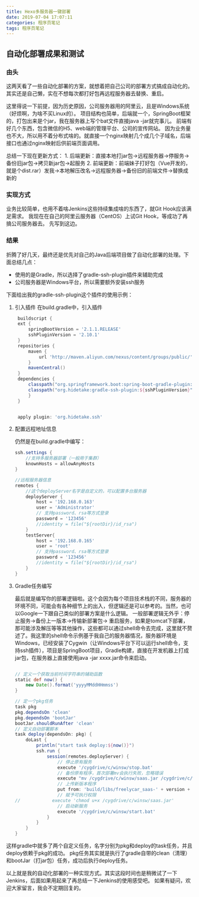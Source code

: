 ```yaml
---
title: Hexo多服务器一键部署
date: 2019-07-04 17:07:11
categories: 程序员笔记
tags: 程序员笔记
---
```

## 自动化部署成果和测试

### 由头

这两天看了一些自动化部署的方案，就想着把自己公司的部署方式搞成自动化的。其实还是自己懒，实在不想每次都打好包再远程服务器去替换、重启。

这里得说一下前提，因为历史原因，公司服务器用的阿里云，且是Windows系统（好烦啊，为啥不买Linux的）。
项目结构也简单，后端就一个，SpringBoot框架的，打包出来是个jar，我在服务器上写个bat文件直接java -jar就完事儿。
前端有好几个东西，包含微信的H5、web端的管理平台、公司的宣传网站。
因为业务量也不大，所以用不着分布式啥的。就直接一个nginx映射几个成几个子域名，后端接口也通过nginx映射后供前端页面调用。

总结一下现在更新方式：
    1. 后端更新：直接本地打jar包->远程服务器->停服务->备份旧jar包->拷贝新jar包->起服务
    2. 前端更新：前端妹子打好包（Vue开发的，就是个dist.rar）发我->本地解压改名->远程服务器->备份旧的前端文件->替换成新的

### 实现方式

业务比较简单，也用不着啥Jenkins这些持续集成啥的东西了，就Git Hook应该满足需求。
我现在在自己的阿里云服务器（CentOS）上试Git Hook，等成功了再搞公司服务器去。
先写到这边。

### 结果

折腾了好几天，最终还是优先对自己的Java后端项目做了自动化部署的处理。下面总结几点：

- 使用的是Gradle，所以选择了gradle-ssh-plugin插件来辅助完成
- 公司服务器是Windows平台，所以需要额外安装ssh服务

下面给出我的gradle-ssh-plugin这个插件的使用示例：

1. 引入插件
   在build.gradle中，引入插件

   ```gradle
    buildscript {
    ext {
        springBootVersion = '2.1.1.RELEASE'
        sshPluginVersion = '2.10.1'
    }
    repositories {
        maven {
            url 'http://maven.aliyun.com/nexus/content/groups/public/'
        }
        mavenCentral()
    }
    dependencies {
        classpath("org.springframework.boot:spring-boot-gradle-plugin:${springBootVersion}")
        classpath("org.hidetake:gradle-ssh-plugin:${sshPluginVersion}")
        }
    }


    apply plugin: 'org.hidetake.ssh'
   ```

2. 配置远程地址信息

    仍然是在build.gradle中编写：

    ```gradle
    ssh.settings {
        //支持多服务器部署（一般用于集群）
        knownHosts = allowAnyHosts
    }

    //远程服务器信息
    remotes {
        //这个deployServer名字是自定义的，可以配置多台服务器
        deployServer {
            host = '192.168.0.163'
            user = 'Administrator'
            // 支持password、rsa等方式登录
            password = '123456'
            //identity = file("${rootDir}/id_rsa")
        }
        testServer{
            host = '192.168.0.165'
            user = 'root'
            // 支持password、rsa等方式登录
            password = '123456'
            //identity = file("${rootDir}/id_rsa")
        }
    }
   ```

3. Gradle任务编写

   最后就是编写你的部署逻辑啦。这个会因为每个项目技术栈的不同，服务器的环境不同，可能会有各种细节上的出入，但逻辑还是可以参考的。当然，也可以Google一下跟自己类似的部署方案是什么逻辑。
   一般部署逻辑无外乎：停止服务->备份上一版本->传输新部署包->
   重启服务，如果是tomcat下部署，那可能涉及解压等等其他操作，这些都可以通过shell命令去完成，这里就不赘述了。我这里的shell命令示例基于我自己的服务器情况，服务器环境是Windows，已经安装了Cygwin（让Windows平台下可以运行shell命令，支持ssh插件），项目是SpringBoot项目，Gradle构建，直接在开发机器上打成jar包，在服务器上直接使用java
   -jar xxxx.jar命令来启动。

    ```gradle

    // 定义一个获取当前时间字符串的辅助函数
    static def now() {
        new Date().format('yyyyMMddHHmmss')
    }

    // 定一个pkg任务
    task pkg
    pkg.dependsOn 'clean'
    pkg.dependsOn 'bootJar'
    bootJar.shouldRunAfter 'clean'
    // 定义自动部署脚本
    task deploy(dependsOn: pkg) {
        doLast {
            println("start task deploy:${now()}")
            ssh.run {
                session(remotes.deployServer) {
                    // 停止原有服务
                    execute '/cygdrive/c/winsw/stop.bat'
                    // 备份原有程序，首次部署mv会执行失败，忽略错误
                    execute "mv /cygdrive/c/winsw/saas.jar /cygdrive/c/winsw/backup/saas.${now()}", ignoreError: true
                    // 上传新版本程序
                    put from: 'build/libs/freelycar_saas-' + version + '.jar', into: '/cygdrive/c/winsw/saas.jar'
                    // 赋予可执行权限
    //            execute 'chmod u+x /cygdrive/c/winsw/saas.jar'
                    // 启动新服务
                    execute '/cygdrive/c/winsw/start.bat'
                }
            }
        }
    }
   ```

这样gradle中就多了两个自定义任务，名字分别为pkg和deploy的task任务，并且deploy依赖于pkg的成功。
pkg任务其实就是执行了gradle自带的clean（清理）和bootJar（打jar包）任务，成功后执行deploy任务。


以上就是我的自动化部署的一种实现方式。其实这段时间也是稍微试了一下Jenkins，后面如果用起来了再总结一下Jenkins的使用感受吧。
如果有疑问，欢迎大家留言，我会不定期回复的。
